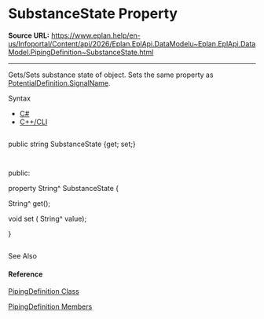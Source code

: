 # SubstanceState Property

**Source URL:** https://www.eplan.help/en-us/Infoportal/Content/api/2026/Eplan.EplApi.DataModelu~Eplan.EplApi.DataModel.PipingDefinition~SubstanceState.html

---

Gets/Sets substance state of object. Sets the same property as [PotentialDefinition.SignalName](Eplan.EplApi.DataModelu~Eplan.EplApi.DataModel.PotentialDefinition~SignalName.html).

Syntax

- [C#](#i-syntax-CS)
- [C++/CLI](#i-syntax-CPP2005)

```
```
public string SubstanceState {get; set;}
```
```

```
```
public:
property String^ SubstanceState {
   String^ get();
   void set (    String^ value);
}
```
```



See Also

#### Reference

[PipingDefinition Class](Eplan.EplApi.DataModelu~Eplan.EplApi.DataModel.PipingDefinition.html)
  
[PipingDefinition Members](Eplan.EplApi.DataModelu~Eplan.EplApi.DataModel.PipingDefinition_members.html)